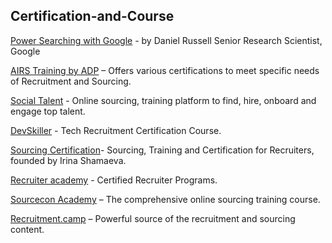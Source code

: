 ## Certification-and-Course ##

[Power Searching with Google](https://coursebuilder.withgoogle.com/sample/course?use_last_location=true) - by Daniel Russell Senior Research Scientist, Google

[AIRS Training by ADP](https://airsdirectory.com/collections/certification) – Offers various certifications to meet specific needs of Recruitment and Sourcing.

[Social Talent]( https://personal.socialtalent.com/) - Online sourcing, training platform to find, hire, onboard and engage top talent.

[DevSkiller](https://devskiller.com/devskiller-tech-recruitment-certification-course/) - Tech Recruitment Certification Course.

[Sourcing Certification](https://sourcingcertification.com/)- Sourcing, Training and Certification for Recruiters, founded by Irina Shamaeva.

[Recruiter academy](https://www.recruiteracademy.com/training/certified-recruiter-program/) - Certified Recruiter Programs.

[Sourcecon Academy](https://www.eretraining.com/p/sourcecon-academy) – The  comprehensive online sourcing training course.

[Recruitment.camp](https://recruitment.camp/courses) – Powerful source of the recruitment and sourcing content.













